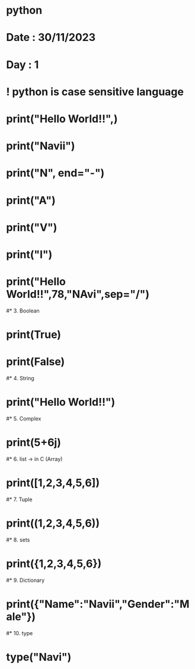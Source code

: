 # python

# Date : 30/11/2023
# Day : 1


# ! python is case sensitive language 
# print("Hello World!!",)
# print("Navii")
# print("N", end="-")
# print("A")
# print("V")
# print("I")
# print("Hello World!!",78,"NAvi",sep="/")





#* 3. Boolean
# print(True)
# print(False)


#* 4. String
# print("Hello World!!")


#* 5. Complex 
# print(5+6j)


#* 6. list -> in C (Array)
# print([1,2,3,4,5,6])


#* 7. Tuple
# print((1,2,3,4,5,6))


#* 8. sets
# print({1,2,3,4,5,6})


#* 9. Dictionary
# print({"Name":"Navii","Gender":"Male"})


#* 10. type
# type("Navi")
